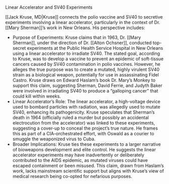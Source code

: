 Linear Accelerator and SV40 Experiments

[[Jack Kruse, MD|Kruse]] connects the polio vaccine and SV40 to secretive experiments involving a linear accelerator, particularly in the context of Dr. [[Mary Sherman]]’s work in New Orleans. His perspective includes:

- Purpose of Experiments: Kruse claims that in 1963, Dr. [[Mary Sherman]], under the direction of Dr. [[Alton Ochsner]], conducted top-secret experiments at the Public Health Service Hospital in New Orleans using a linear accelerator to irradiate SV40. The stated goal, according to Kruse, was to develop a vaccine to prevent an epidemic of soft-tissue cancers caused by SV40 contamination in polio vaccines. However, he alleges the true purpose was to create a mutated, highly virulent SV40 strain as a biological weapon, potentially for use in assassinating Fidel Castro. Kruse draws on Edward Haslam’s book Dr. Mary’s Monkey to support this claim, suggesting Sherman, David Ferrie, and Judyth Baker were involved in irradiating SV40 to produce a “galloping cancer” that could kill within weeks.
- Linear Accelerator’s Role: The linear accelerator, a high-voltage device used to bombard particles with radiation, was allegedly used to mutate SV40, enhancing its pathogenicity. Kruse speculates that Sherman’s death in 1964 (officially ruled a murder but possibly an accidental electrocution from the accelerator) was linked to these experiments, suggesting a cover-up to conceal the project’s true nature. He frames this as part of a CIA-orchestrated effort, with Oswald as a courier to smuggle the weaponized virus to Cuba.
- Broader Implications: Kruse ties these experiments to a larger narrative of bioweapons development and elite control. He suggests the linear accelerator experiments may have inadvertently or deliberately contributed to the AIDS epidemic, as mutated viruses could have escaped containment or been misused. This claim, drawn from Haslam’s work, lacks mainstream scientific support but aligns with Kruse’s view of medical research being co-opted for nefarious purposes.